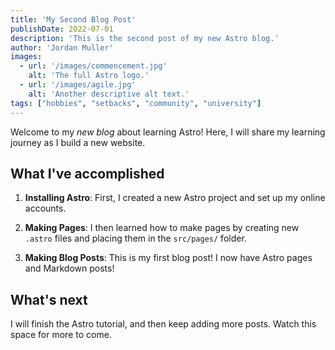 ```yaml
---
title: 'My Second Blog Post'
publishDate: 2022-07-01
description: 'This is the second post of my new Astro blog.'
author: 'Jordan Muller'
images:
  - url: '/images/commencement.jpg'
    alt: 'The full Astro logo.'
  - url: '/images/agile.jpg'
    alt: 'Another descriptive alt text.'
tags: ["hobbies", "setbacks", "community", "university"]
---
```


Welcome to my _new blog_ about learning Astro! Here, I will share my learning journey as I build a new website.

## What I've accomplished

1. **Installing Astro**: First, I created a new Astro project and set up my online accounts.

2. **Making Pages**: I then learned how to make pages by creating new `.astro` files and placing them in the `src/pages/` folder.

3. **Making Blog Posts**: This is my first blog post! I now have Astro pages and Markdown posts!

## What's next

I will finish the Astro tutorial, and then keep adding more posts. Watch this space for more to come.